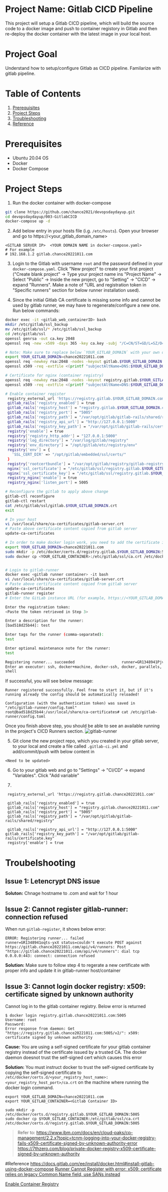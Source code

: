 # Project Name: Gitlab CICD Pipeline
This project will setup a Gitlab CICD pipeline, which will build the source code to a docker image and push to container registory in Gitlab and then re-deploy the docker container with the latest image in your local host.

# Project Goal
Understand how to setup/configure Gitlab as CICD pipeline. Familarize with gitlab pipeline.

# Table of Contents
1. [Prerequisites](#prerequisites)
2. [Project Steps](#project_steps)
3. [Troubleshooting](#troubleshooting)
4. [Reference](#reference)

# <a name="prerequisites">Prerequisites</a>
- Ubuntu 20.04 OS
- Docker
- Docker Compose

# <a name="project_steps">Project Steps</a>
1. Run the docker container with docker-compose
```bash
git clone https://github.com/chance2021/devopsdaydayup.git
cd devopsdaydayup/003-GitlabCICD
docker-compose up -d
```

2. Add below entry in your hosts file (i.g. `/etc/hosts`). Open your browser and go to https://<your_gitlab_domain_name> 
```
<GITLAB SERVER IP>  <YOUR DOMAIN NAME in docker-compose.yaml> 
# For example
# 192.168.1.2 gitlab.chance20221011.com
```

3. Login to the Gitlab with username `root` and the password defined in your `docker-compose.yaml`. Click "New project" to create your first project ("Create blank project" -> Type your project name ins "Project Name" -> Select  "Public" -> Inside the new project, go to "Setting" -> "CICD" -> expand "Runners". Make a note of "URL and registration token in "Specific runners" section for below runner installation used).

4. Since the initial Gitlab CA certificate is missing some info and cannot be used by gitlab runner, we may have to regenerate/configure a new one. Run below commands:
```bash
docker exec -it <gitlab_web_containerID> bash
mkdir /etc/gitlab/ssl_backup
mv /etc/gitlab/ssl/* /etc/gitlab/ssl_backup
cd /etc/gitlab/ssl
openssl genrsa -out ca.key 2048
openssl req -new -x509 -days 365 -key ca.key -subj "/C=CN/ST=GD/L=SZ/O=Acme, Inc./CN=Acme Root CA" -out ca.crt

# Note: Make sure to replace below `YOUR_GITLAB_DOMAIN` with your own domain name. For example, chance20221011.com.
export YOUR_GITLAB_DOMAIN=chance20221011.com
openssl req -newkey rsa:2048 -nodes -keyout gitlab.$YOUR_GITLAB_DOMAIN.key -subj "/C=CN/ST=GD/L=SZ/O=Acme, Inc./CN=*.$YOUR_GITLAB_DOMAIN" -out gitlab.$YOUR_GITLAB_DOMAIN.csr
openssl x509 -req -extfile <(printf "subjectAltName=DNS:$YOUR_GITLAB_DOMAIN,DNS:gitlab.$YOUR_GITLAB_DOMAIN") -days 365 -in gitlab.$YOUR_GITLAB_DOMAIN.csr -CA ca.crt -CAkey ca.key -CAcreateserial -out gitlab.$YOUR_GITLAB_DOMAIN.crt

# Certificate for nginx (container registry)
openssl req -newkey rsa:2048 -nodes -keyout registry.gitlab.$YOUR_GITLAB_DOMAIN.key -subj "/C=CN/ST=GD/L=SZ/O=Acme, Inc./CN=*.$YOUR_GITLAB_DOMAIN" -out registry.gitlab.$YOUR_GITLAB_DOMAIN.csr
openssl x509 -req -extfile <(printf "subjectAltName=DNS:$YOUR_GITLAB_DOMAIN,DNS:gitlab.$YOUR_GITLAB_DOMAIN,DNS:registry.gitlab.$YOUR_GITLAB_DOMAIN") -days 365 -in registry.gitlab.$YOUR_GITLAB_DOMAIN.csr -CA ca.crt -CAkey ca.key -CAcreateserial -out registry.gitlab.$YOUR_GITLAB_DOMAIN.crt

# Enable container register
 registry_external_url 'https://registry.gitlab.$YOUR_GITLAB_DOMAIN.com:5005'
 gitlab_rails['registry_enabled'] = true
 gitlab_rails['registry_host'] = "registry.gitlab.$YOUR_GITLAB_DOMAIN.com"
 gitlab_rails['registry_port'] = "5005"
 gitlab_rails['registry_path'] = "/var/opt/gitlab/gitlab-rails/shared/registry"
 gitlab_rails['registry_api_url'] = "http://127.0.0.1:5000"
 gitlab_rails['registry_key_path'] = "/var/opt/gitlab/gitlab-rails/certificate.key"
 registry['enable'] = true
 registry['registry_http_addr'] = "127.0.0.1:5000"
 registry['log_directory'] = "/var/log/gitlab/registry"
 registry['env_directory'] = "/opt/gitlab/etc/registry/env"
 registry['env'] = {
   'SSL_CERT_DIR' => "/opt/gitlab/embedded/ssl/certs/"
 }
 registry['rootcertbundle'] = "/var/opt/gitlab/registry/gitlab-registry.crt"
 nginx['ssl_certificate'] = "/etc/gitlab/ssl/registry.gitlab.$YOUR_GITLAB_DOMAIN.com.crt"
 nginx['ssl_certificate_key'] = "/etc/gitlab/ssl/registry.gitlab.$YOUR_GITLAB_DOMAIN.com.key"
 registry_nginx['enable'] = true
 registry_nginx['listen_port'] = 5005

# Reconfigure the gitlab to apply above change
gitlab-ctl reconfigure
gitlab-ctl restart
cat /etc/gitlab/ssl/gitlab.$YOUR_GITLAB_DOMAIN.crt
exit

# In your host
vi /usr/local/share/ca-certificates/gitlab-server.crt
# Paste above certificate content copied from gitlab server
update-ca-certificates

# In order to make docker login work, you need to add the certificate in docker certs folder
export YOUR_GITLAB_DOMAIN=chance20221011.com
sudo mkdir -p /etc/docker/certs.d/registry.gitlab.$YOUR_GITLAB_DOMAIN:5005
sudo docker cp <YOUR_GITLAB_CONTAINER>:/etc/gitlab/ssl/ca.crt /etc/docker/certs.d/registry.gitlab.$YOUR_GITLAB_DOMAIN:5005


# Login to gitlab-runner
docker exec <gitlab runner container> -it bash
vi /usr/local/share/ca-certificates/gitlab-server.crt
# Paste above certificate content copied from gitlab server
update-ca-certificates
gitlab-runner register 
# Enter the GitLab instance URL (for example, https://<YOUR_GITLAB_DOMAIN>(i.g. https://gitlab.chance20221011.com)

Enter the registration token:
<Paste the token retrieved in Step 3>

Enter a description for the runner:
[bad518d25b44]: test

Enter tags for the runner (comma-separated):
test

Enter optional maintenance note for the runner:
test

Registering runner... succeeded                     runner=GR1348941Pjv5Qzaz
Enter an executor: ssh, docker+machine, docker-ssh, docker, parallels, shell, virtualbox, docker-ssh+machine, kubernetes, custom:
shell
```
If successful, you will see below message:
```
Runner registered successfully. Feel free to start it, but if it's running already the config should be automatically reloaded!

Configuration (with the authentication token) was saved in "/etc/gitlab-runner/config.toml" 
root@bad518d25b44:/usr/local/share/ca-certificates# cat /etc/gitlab-runner/config.toml 
```

Once you finish above step, you should be able to see an available running in the project's CICD Runners section.
![gitlab-runner](images/gitlab-runner.jpg)

5. Git clone the new project repo, which you created in your gitlab server, to your local and create a file called `.gitlab-ci.yml` and add/commit/push with below content in
```
<Need to be updated>
```

6. Go to your gitlab web and go to "Settings" -> "CI/CD" -> expand "Variables". Click "Add variable"

7. 

```
 registry_external_url 'https://registry.gitlab.chance20221011.com'                         
                                                                                    
 gitlab_rails['registry_enabled'] = true                                     
 gitlab_rails['registry_host'] = "registry.gitlab.chance20221011.com"                                            
 gitlab_rails['registry_port'] = "5005"                                                                                                                                                                    
 gitlab_rails['registry_path'] = "/var/opt/gitlab/gitlab-rails/shared/registry" 

 gitlab_rails['registry_api_url'] = "http://127.0.0.1:5000"                                          gitlab_rails['registry_key_path'] = "/var/opt/gitlab/gitlab-rails/certificate.key"
 registry['enable'] = true

```


# Troubelshooting
## Issue 1: Letencrypt DNS issue
**Soluton:**
Chnage hostname to .com and wait for 1 hour

## Issue 2: Cannot register gitlab-runner: connection refused
When run `gitlab-register`, it shows below error:

```
ERROR: Registering runner... failed                 runner=GR1348941oqts-yxX status=couldn't execute POST against https://gitlab.chance20221011.com/api/v4/runners: Post "https://gitlab.chance20221011.com/api/v4/runners": dial tcp 0.0.0.0:443: connect: connection refused
```

**Solution:**
Make sure to follow step 4 to regerate a new certificate with proper info and update it in gitlab-runner host/container

## Issue 3: Cannot login docker registry: x509: certificate signed by unknown authority
Cannot log in to the gitlab container registry. Below error is returned

```
$ docker login registry.gitlab.chance20221011.com:5005
Username: root
Password: 
Error response from daemon: Get "https://registry.gitlab.chance20221011.com:5005/v2/": x509: certificate signed by unknown authority
```
**Cause:**
You are using a self-signed certificate for your gitlab container registry instead of the certificate issued by a trusted CA. The docker daemon doesnot trust the self-signed cert which causes this error

**Solution:**
You must instruct docker to trust the self-signed certificate by copying the self-signed certificate to `/etc/docker/certs.d/<your_registry_host_name>:<your_registry_host_port>/ca.crt` on the machine where running the docker login command. 
```
export YOUR_GITLAB_DOMAIN=chance20221011.com
export YOUR_GITLAB_CONTAINER=<Gitlab Container ID>

sudo mkdir -p /etc/docker/certs.d/registry.gitlab.$YOUR_GITLAB_DOMAIN:5005
sudo docker cp $YOUR_GITLAB_CONTAINER:/etc/gitlab/ssl/ca.crt /etc/docker/certs.d/registry.gitlab.$YOUR_GITLAB_DOMAIN:5005
```
> Refer to:
> https://www.ibm.com/docs/en/cloud-paks/cp-management/2.2.x?topic=tcnm-logging-into-your-docker-registry-fails-x509-certificate-signed-by-unknown-authority-error
> https://7thzero.com/blog/private-docker-registry-x509-certificate-signed-by-unknown-authority

#<a name="reference">Reference</a>
https://docs.gitlab.com/ee/install/docker.html#install-gitlab-using-docker-compose
[Runner Cannot Register with error: x509: certificate relies on legacy Common Name field, use SANs instead](https://gitlab.com/gitlab-org/gitlab-runner/-/issues/28841)

[Enable Container Registry](https://blog.programster.org/dockerized-gitlab-enable-container-registry)

